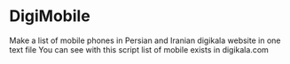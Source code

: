 # DigiMobile
Make a list of mobile phones in Persian and Iranian digikala website in one text file
You can see with this script list of mobile exists in digikala.com
